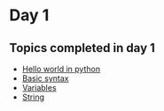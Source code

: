 # Day 1

## Topics completed in day 1
  - [Hello world in python](https://github.com/imbelal/100DaysOfPython/blob/master/Day%201/HelloWorld.py)
  - [Basic syntax](https://github.com/imbelal/100DaysOfPython/blob/master/Day%201/Syntax.py)
  - [Variables](https://github.com/imbelal/100DaysOfPython/blob/master/Day%201/Variables.py)
  - [String](https://github.com/imbelal/100DaysOfPython/blob/master/Day%201/String.py)
